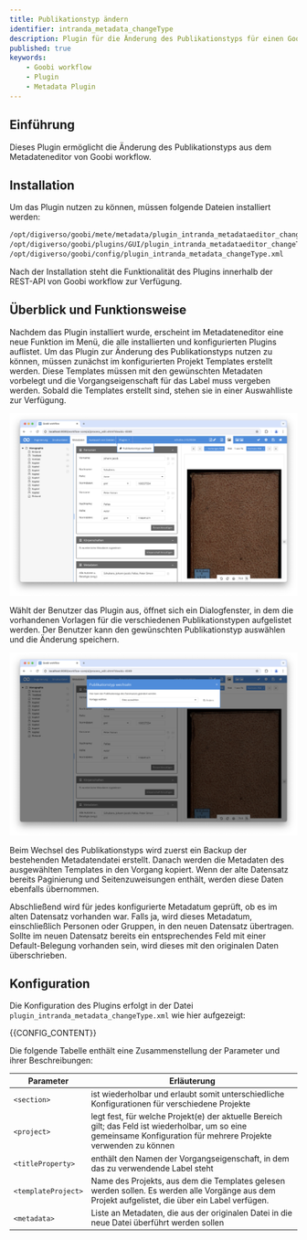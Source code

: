 ```yaml
---
title: Publikationstyp ändern
identifier: intranda_metadata_changeType
description: Plugin für die Änderung des Publikationstyps für einen Goobi Vorgang
published: true
keywords:
    - Goobi workflow
    - Plugin
    - Metadata Plugin
---
```


## Einführung
Dieses Plugin ermöglicht die Änderung des Publikationstyps aus dem Metadateneditor von Goobi workflow.

## Installation
Um das Plugin nutzen zu können, müssen folgende Dateien installiert werden:

```bash
/opt/digiverso/goobi/mete/metadata/plugin_intranda_metadataeditor_changeType.jar
/opt/digiverso/goobi/plugins/GUI/plugin_intranda_metadataeditor_changeType-GUI.jar
/opt/digiverso/goobi/config/plugin_intranda_metadata_changeType.xml
```

Nach der Installation steht die Funktionalität des Plugins innerhalb der REST-API von Goobi workflow zur Verfügung.

## Überblick und Funktionsweise
Nachdem das Plugin installiert wurde, erscheint im Metadateneditor eine neue Funktion im Menü, die alle installierten und konfigurierten Plugins auflistet. Um das Plugin zur Änderung des Publikationstyps nutzen zu können, müssen zunächst im konfigurierten Projekt Templates erstellt werden. Diese Templates müssen mit den gewünschten Metadaten vorbelegt und die Vorgangseigenschaft für das Label muss vergeben werden. Sobald die Templates erstellt sind, stehen sie in einer Auswahlliste zur Verfügung.

![Funktionalität des Plugins](screen1_de.png)

Wählt der Benutzer das Plugin aus, öffnet sich ein Dialogfenster, in dem die vorhandenen Vorlagen für die verschiedenen Publikationstypen aufgelistet werden. Der Benutzer kann den gewünschten Publikationstyp auswählen und die Änderung speichern.

![Hier kann der Typ ausgewählt werden](screen2_de.png)

Beim Wechsel des Publikationstyps wird zuerst ein Backup der bestehenden Metadatendatei erstellt. Danach werden die Metadaten des ausgewählten Templates in den Vorgang kopiert. Wenn der alte Datensatz bereits Paginierung und Seitenzuweisungen enthält, werden diese Daten ebenfalls übernommen.

Abschließend wird für jedes konfigurierte Metadatum geprüft, ob es im alten Datensatz vorhanden war. Falls ja, wird dieses Metadatum, einschließlich Personen oder Gruppen, in den neuen Datensatz übertragen. Sollte im neuen Datensatz bereits ein entsprechendes Feld mit einer Default-Belegung vorhanden sein, wird dieses mit den originalen Daten überschrieben.

## Konfiguration
Die Konfiguration des Plugins erfolgt in der Datei `plugin_intranda_metadata_changeType.xml` wie hier aufgezeigt:

{{CONFIG_CONTENT}}

Die folgende Tabelle enthält eine Zusammenstellung der Parameter und ihrer Beschreibungen:

Parameter               | Erläuterung
------------------------|------------------------------------
`<section>`                      | ist wiederholbar und erlaubt somit unterschiedliche Konfigurationen für verschiedene Projekte |
`<project>`                      | legt fest, für welche Projekt(e) der aktuelle Bereich gilt; das Feld ist wiederholbar, um so eine gemeinsame Konfiguration für mehrere Projekte verwenden zu können |
`<titleProperty>`                      | enthält den Namen der Vorgangseigenschaft, in dem das zu verwendende Label steht |
`<templateProject>`                      | Name des Projekts, aus dem die Templates gelesen werden sollen. Es werden alle Vorgänge aus dem Projekt aufgelistet, die über ein Label verfügen. |
`<metadata>`                      | Liste an Metadaten, die aus der originalen Datei in die neue Datei überführt werden sollen | 
